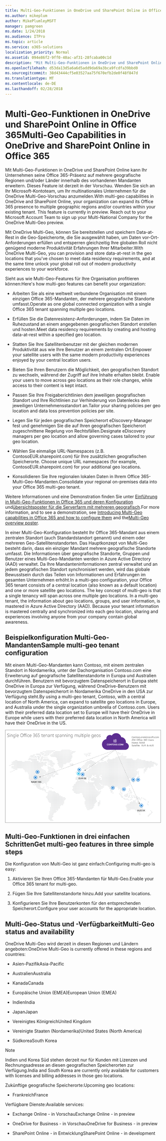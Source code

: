 ```yaml
---
title: Multi-Geo-Funktionen in OneDrive und SharePoint Online in Office 365
ms.author: mikeplum
author: MikePlumleyMSFT
manager: pamgreen
ms.date: 1/24/2018
ms.audience: ITPro
ms.topic: article
ms.service: o365-solutions
localization_priority: Normal
ms.assetid: 094e86f2-9ff0-40ac-af31-28fcaba00c1d
description: "Mit Multi-Geo-Funktionen in OneDrive und SharePoint Online kann Ihrer Organisation die Office 365-Präsenz auf mehreren geografischen Regionen und/oder Ländern innerhalb Ihres vorhandenen Mandanten erweitern."
ms.openlocfilehash: d53da13d5a6a6d5add9da69a3bca9fcdfa39bbd0
ms.sourcegitcommit: 38d43444cf5e03527aa75f670efb2de0f48f847d
ms.translationtype: MT
ms.contentlocale: de-DE
ms.lasthandoff: 02/28/2018
---
```

# <a name="multi-geo-capabilities-in-onedrive-and-sharepoint-online-in-office-365"></a><span data-ttu-id="6ffcd-103">Multi-Geo-Funktionen in OneDrive und SharePoint Online in Office 365</span><span class="sxs-lookup"><span data-stu-id="6ffcd-103">Multi-Geo Capabilities in OneDrive and SharePoint Online in Office 365</span></span>

<span data-ttu-id="6ffcd-p101">Mit Multi-Geo-Funktionen in OneDrive und SharePoint Online kann Ihr Unternehmen seine Office 365-Präsenz auf mehrere geografische Regionen und/oder Länder innerhalb des vorhandenen Mandanten erweitern. Dieses Feature ist derzeit in der Vorschau. Wenden Sie sich an Ihr Microsoft-Kontoteam, um Ihr multinationales Unternehmen für die OneDrive Multi-Geo-Vorschau anzumelden.</span><span class="sxs-lookup"><span data-stu-id="6ffcd-p101">With multi-geo capabilities in OneDrive and SharePoint Online, your organization can expand its Office 365 presence to multiple geographic regions and/or countries within your existing tenant. This feature is currently in preview. Reach out to your Microsoft Account Team to sign up your Multi-National Company for the OneDrive Multi-Geo preview.</span></span>
  
<span data-ttu-id="6ffcd-107">Mit OneDrive Multi-Geo, können Sie bereitstellen und speichern Data-at-Rest in die Geo-Speicherorte, die Sie ausgewählt haben, um Daten vor-Ort-Anforderungen erfüllen und entsperren gleichzeitig Ihre globalen Roll nicht genügend moderne Produktivität Erfahrungen Ihrer Mitarbeiter.</span><span class="sxs-lookup"><span data-stu-id="6ffcd-107">With OneDrive Multi-Geo, you can provision and store data-at-rest in the geo locations that you've chosen to meet data residency requirements, and at the same time unlock your global roll out of modern productivity experiences to your workforce.</span></span>
  
<span data-ttu-id="6ffcd-108">Sieht aus wie Multi-Geo-Features für Ihre Organisation profitieren können:</span><span class="sxs-lookup"><span data-stu-id="6ffcd-108">Here's how multi-geo features can benefit your organization:</span></span>
  
- <span data-ttu-id="6ffcd-109">Arbeiten Sie als eine weltweit verbundene Organisation mit einem einzigen Office 365-Mandanten, der mehrere geografische Standorte umfasst.</span><span class="sxs-lookup"><span data-stu-id="6ffcd-109">Operate as one global connected organization with a single Office 365 tenant spanning multiple geo locations.</span></span>
    
- <span data-ttu-id="6ffcd-110">Erfüllen Sie die Datenresistenz-Anforderungen, indem Sie Daten im Ruhezustand an einem angegebenen geografischen Standort erstellen und hosten.</span><span class="sxs-lookup"><span data-stu-id="6ffcd-110">Meet data residency requirements by creating and hosting data-at-rest within a specified geo location.</span></span>
    
- <span data-ttu-id="6ffcd-111">Statten Sie Ihre Satellitenbenutzer mit der gleichen modernen Produktivität aus wie Ihre Benutzer an einem zentralen Ort.</span><span class="sxs-lookup"><span data-stu-id="6ffcd-111">Empower your satellite users with the same modern productivity experiences enjoyed by your central location users.</span></span>
    
- <span data-ttu-id="6ffcd-112">Bieten Sie Ihren Benutzern die Möglichkeit, den geografischen Standort zu wechseln, während der Zugriff auf ihre Inhalte erhalten bleibt. </span><span class="sxs-lookup"><span data-stu-id="6ffcd-112">Enable your users to move across geo locations as their role changes, while access to their content is kept intact.</span></span>
    
- <span data-ttu-id="6ffcd-113">Passen Sie Ihre Freigaberichtlinien dem  jeweiligen geografischen Standort und Ihre Richtlinien zur Verhinderung von Datenlecks dem jeweiligen Unternehmensstandort an.</span><span class="sxs-lookup"><span data-stu-id="6ffcd-113">Tailor your sharing policies per geo location and data loss prevention policies per site.</span></span>
    
- <span data-ttu-id="6ffcd-114">Legen Sie für jeden geografischen Speicherort eDiscovery-Manager fest und genehmigen Sie die auf Ihren geografischen Speicherort zugeschnittene Regelung von Rechtsfällen.</span><span class="sxs-lookup"><span data-stu-id="6ffcd-114">Designate eDiscovery managers per geo location and allow governing cases tailored to your geo location.</span></span>
    
- <span data-ttu-id="6ffcd-115">Wählen Sie einmalige URL-Namespaces (z.B. ContosoEUR.sharepoint.com) für Ihre zusätzlichen geografischen Speicherorte. </span><span class="sxs-lookup"><span data-stu-id="6ffcd-115">Choose unique URL namespaces (for example, ContosoEUR.sharepoint.com) for your additional geo locations.</span></span>
    
- <span data-ttu-id="6ffcd-116">Konsolidieren Sie Ihre regionalen lokalen Daten in Ihrem Office 365-Multi-Geo-Mandanten.</span><span class="sxs-lookup"><span data-stu-id="6ffcd-116">Consolidate your regional on-premises data into your Office 365 multi-geo tenant.</span></span>
    
<span data-ttu-id="6ffcd-117">Weitere Informationen und eine Demonstration finden Sie unter [Einführung in Multi-Geo-Funktionen in Office 365 und deren Konfiguration](https://youtu.be/3d9-Vt2fArk) und[übersichtsposter für die Serverfarm mit mehreren geografisch](https://technet.microsoft.com/library/dn782272.aspx).</span><span class="sxs-lookup"><span data-stu-id="6ffcd-117">For more information, and to see a demonstration, see [Introducing Multi-Geo capabilities in Office 365 and how to configure them](https://youtu.be/3d9-Vt2fArk) and the[Multi-Geo overview poster](https://technet.microsoft.com/library/dn782272.aspx).</span></span>
  
<span data-ttu-id="6ffcd-p102">In einer Multi-Geo-Konfiguration besteht Ihr Office 365-Mandant aus einem zentralen Standort (auch Standardstandort genannt) und einem oder mehreren Geo-Satellitenstandorten. Das Hauptkonzept von Multi-Geo besteht darin, dass ein einziger Mandant mehrere geografische Standorte umfasst. Die Informationen über geografische Standorte, Gruppen und Benutzer eines Multi-Geo-Mandanten werden in Azure Active Directory (AAD) verwaltet. Da Ihre Mandanteninformationen zentral verwaltet und an jedem geografischen Standort synchronisiert werden, wird das globale Bewusstsein durch das Teilen von Informationen und Erfahrungen im gesamten Unternehmen erhöht.</span><span class="sxs-lookup"><span data-stu-id="6ffcd-p102">In a multi-geo configuration, your Office 365 tenant consists of a central location (also known as a default location) and one or more satellite geo locations. The key concept of multi-geo is that a single tenancy will span across one multiple geo locations. In a multi-geo tenant, the information about geo locations, groups, and user information, is mastered in Azure Active Directory (AAD). Because your tenant information is mastered centrally and synchronized into each geo location, sharing and experiences involving anyone from your company contain global awareness.</span></span>
  
## <a name="sample-multi-geo-tenant-configuration"></a><span data-ttu-id="6ffcd-122">Beispielkonfiguration Multi-Geo-Mandanten</span><span class="sxs-lookup"><span data-stu-id="6ffcd-122">Sample multi-geo tenant configuration</span></span>

<span data-ttu-id="6ffcd-123">Mit einem Multi-Geo-Mandanten kann Contoso, mit einem zentralen Standort in Nordamerika, unter der Dachorganisation Contoso.com eine Erweiterung auf geografische Satellitenstandorte in Europa und Australien durchführen. Benutzern mit bevorzugtem Datenspeicherort in Europa steht OneDrive in Europa zur Verfügung, während OneDrive-Benutzern mit bevorzugtem Datenspeicherort in Nordamerika OneDrive in den USA zur Verfügung steht.</span><span class="sxs-lookup"><span data-stu-id="6ffcd-123">By using a multi-geo tenant, Contoso, with a central location of North America, can expand to satellite geo locations in Europe, and Australia under the single organization umbrella of Contoso.com. Users with their preferred data location set to Europe will have their OneDrive in Europe while users with their preferred data location in North America will have their OneDrive in the US.</span></span>
  
![Übersicht der ganzen Welt Geo Speicherorte für Contoso und an anderen Standorten verfügbare Geo anzeigen](images/df317ccc-2e53-411d-9211-a5aee63ca1e5.png)
  
## <a name="get-multi-geo-features-in-three-simple-steps"></a><span data-ttu-id="6ffcd-125">Multi-Geo-Funktionen in drei einfachen Schritten</span><span class="sxs-lookup"><span data-stu-id="6ffcd-125">Get multi-geo features in three simple steps</span></span>

<span data-ttu-id="6ffcd-126">Die Konfiguration von Multi-Geo ist ganz einfach:</span><span class="sxs-lookup"><span data-stu-id="6ffcd-126">Configuring multi-geo is easy:</span></span>
  
1. <span data-ttu-id="6ffcd-127">Aktivieren Sie Ihren Office 365-Mandanten für Multi-Geo.</span><span class="sxs-lookup"><span data-stu-id="6ffcd-127">Enable your Office 365 tenant for multi-geo.</span></span>
    
2. <span data-ttu-id="6ffcd-128">Fügen Sie Ihre Satellitenstandorte hinzu.</span><span class="sxs-lookup"><span data-stu-id="6ffcd-128">Add your satellite locations.</span></span>
    
3. <span data-ttu-id="6ffcd-129">Konfigurieren Sie Ihre Benutzerkonten für den entsprechenden Speicherort.</span><span class="sxs-lookup"><span data-stu-id="6ffcd-129">Configure your user accounts for the appropriate location.</span></span>
    
## <a name="multi-geo-status-and-availability"></a><span data-ttu-id="6ffcd-130">Multi-Geo-Status und -Verfügbarkeit</span><span class="sxs-lookup"><span data-stu-id="6ffcd-130">Multi-Geo status and availability</span></span>

<span data-ttu-id="6ffcd-131">OneDrive Multi-Geo wird derzeit in diesen Regionen und Ländern angeboten:</span><span class="sxs-lookup"><span data-stu-id="6ffcd-131">OneDrive Multi-Geo is currently offered in these regions and countries:</span></span>
  
- <span data-ttu-id="6ffcd-132">Asien-Pazifik</span><span class="sxs-lookup"><span data-stu-id="6ffcd-132">Asia-Pacific</span></span>
    
- <span data-ttu-id="6ffcd-133">Australien</span><span class="sxs-lookup"><span data-stu-id="6ffcd-133">Australia</span></span>
    
- <span data-ttu-id="6ffcd-134">Kanada</span><span class="sxs-lookup"><span data-stu-id="6ffcd-134">Canada</span></span>
    
- <span data-ttu-id="6ffcd-135">Europäische Union (EMEA)</span><span class="sxs-lookup"><span data-stu-id="6ffcd-135">European Union (EMEA)</span></span>
    
- <span data-ttu-id="6ffcd-136">Indien</span><span class="sxs-lookup"><span data-stu-id="6ffcd-136">India</span></span>
    
- <span data-ttu-id="6ffcd-137">Japan</span><span class="sxs-lookup"><span data-stu-id="6ffcd-137">Japan</span></span>
    
- <span data-ttu-id="6ffcd-138">Vereinigtes Königreich</span><span class="sxs-lookup"><span data-stu-id="6ffcd-138">United Kingdom</span></span>
    
- <span data-ttu-id="6ffcd-139">Vereinigte Staaten (Nordamerika)</span><span class="sxs-lookup"><span data-stu-id="6ffcd-139">United States (North America)</span></span>
    
- <span data-ttu-id="6ffcd-140">Südkorea</span><span class="sxs-lookup"><span data-stu-id="6ffcd-140">South Korea</span></span>
    
> [!NOTE]
> <span data-ttu-id="6ffcd-141">Indien und Korea Süd stehen derzeit nur für Kunden mit Lizenzen und Rechnungsadresse an diesen geografischen Speicherorten zur Verfügung.</span><span class="sxs-lookup"><span data-stu-id="6ffcd-141">India and South Korea are currently only available for customers with licenses and billing addresses in those geo locations.</span></span> 
  
<span data-ttu-id="6ffcd-142">Zukünftige geografische Speicherorte:</span><span class="sxs-lookup"><span data-stu-id="6ffcd-142">Upcoming geo locations:</span></span>
  
- <span data-ttu-id="6ffcd-143">Frankreich</span><span class="sxs-lookup"><span data-stu-id="6ffcd-143">France</span></span>
    
<span data-ttu-id="6ffcd-144">Verfügbare Dienste:</span><span class="sxs-lookup"><span data-stu-id="6ffcd-144">Available services:</span></span>
  
- <span data-ttu-id="6ffcd-145">Exchange Online - in Vorschau</span><span class="sxs-lookup"><span data-stu-id="6ffcd-145">Exchange Online - in preview</span></span>
    
- <span data-ttu-id="6ffcd-146">OneDrive for Business - in Vorschau</span><span class="sxs-lookup"><span data-stu-id="6ffcd-146">OneDrive for Business - in preview</span></span>
    
- <span data-ttu-id="6ffcd-147">SharePoint Online - in Entwicklung</span><span class="sxs-lookup"><span data-stu-id="6ffcd-147">SharePoint Online - in development</span></span>
    


